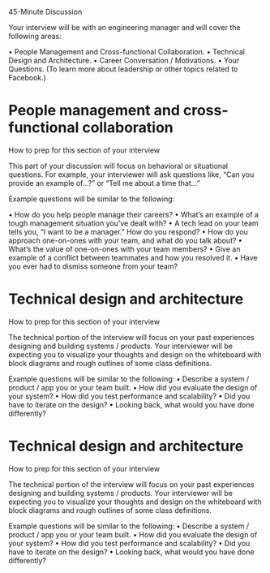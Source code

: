 45-Minute Discussion

Your interview will be with an engineering manager and will cover the following areas:

• People Management and Cross-functional Collaboration.
• Technical Design and Architecture.
• Career Conversation / Motivations.
• Your Questions. (To learn more about leadership or other topics related
to Facebook.)

# People management and cross-functional collaboration

How to prep for this section of your interview

This part of your discussion will focus on behavioral or situational questions. For example, your
interviewer will ask questions like, “Can you provide an example of...?” or “Tell me about a time that...”

Example questions will be similar to the following:

• How do you help people manage their careers?
• What’s an example of a tough management situation you’ve dealt with?
• A tech lead on your team tells you, “I want to be a manager.” How do you respond?
• How do you approach one-on-ones with your team, and what do you talk about?
• What’s the value of one-on-ones with your team members?
• Give an example of a conflict between teammates and how you resolved it.
• Have you ever had to dismiss someone from your team?

# Technical design and architecture

How to prep for this section of your interview

The technical portion of the interview will focus on your past experiences designing and building
systems / products. Your interviewer will be expecting you to visualize your thoughts and design on
the whiteboard with block diagrams and rough outlines of some class definitions.

Example questions will be similar to the following:
• Describe a system / product / app you or your team built.
• How did you evaluate the design of your system?
• How did you test performance and scalability?
• Did you have to iterate on the design?
• Looking back, what would you have done differently?

# Technical design and architecture

How to prep for this section of your interview

The technical portion of the interview will focus on your past experiences designing and building
systems / products. Your interviewer will be expecting you to visualize your thoughts and design on
the whiteboard with block diagrams and rough outlines of some class definitions.

Example questions will be similar to the following:
• Describe a system / product / app you or your team built.
• How did you evaluate the design of your system?
• How did you test performance and scalability?
• Did you have to iterate on the design?
• Looking back, what would you have done differently?
